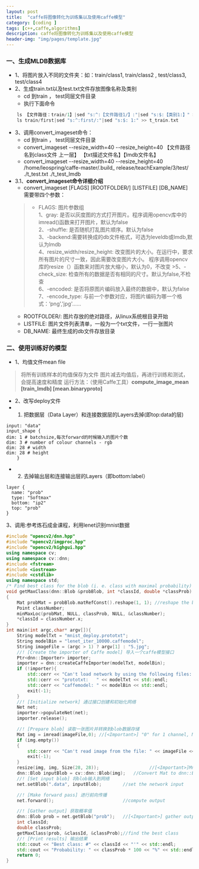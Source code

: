 ```yaml
---
layout: post
title:  "caffe将图像转化为训练集以及使用caffe模型"
category: [coding ]
tags: [c++,caffe,algorithms]
description: caffe将图像转化为训练集以及使用caffe模型
header-img: "img/pages/template.jpg"
---
```


### 一、生成MLDB数据库
* 1、将图片放入不同的文件夹：如：train/class1, train/class2 , test/class3, test/class4
* 2、生成train.txt以及test.txt文件存放图像名称及类别
	* cd 到train ， test同层文件目录
	* 执行下面命令
``` c++
	ls 【文件路径：train/1】|sed "s:^:【文件路径1/】:"|sed "s:$:【类别1:】" >> t_train.txt（**注：sed前面有竖线**）
	ls train/first|sed "s:^:first/:"|sed "s:$: 1:" >> t_train.txt
```
* 3、调用convert_imageset命令：
	* cd 到train ， test同层文件目录
    * convert_imageset --resize_width=40 --resize_height=40 【文件路径名到class文件 上一层】 【txt描述文件名】【lmdb文件名】
    * convert_imageset --resize_width=40 --resize_height=40 /home/leospring/caffe-master/.build_	release/teachExample/3/test/ ./t_test.txt ./t_test_lmdb
* 3.1、**convert_imageset命令详细介绍**
	* convert_imageset [FLAGS] [ROOTFOLDER/] [LISTFILE] [DB_NAME]   需要带四个参数：
	>* FLAGS: 图片参数组    
	> 1、gray: 是否以灰度图的方式打开图片。程序调用opencv库中的imread()函数来打开图片，默认为false   
	>2、-shuffle: 是否随机打乱图片顺序。默认为false   
	>3、-backend:需要转换成的db文件格式，可选为leveldb或lmdb,默认为lmdb    
	>4、resize_width/resize_height: 改变图片的大小。在运行中，要求所有图片的尺寸一致，因此需要改变图片大小。 程序调用opencv库的resize（）函数来对图片放大缩小，默认为0，不改变    >5、-check_size: 检查所有的数据是否有相同的尺寸。默认为false,不检查   
    >6、-encoded: 是否将原图片编码放入最终的数据中，默认为false    
    >7、-encode_type: 与前一个参数对应，将图片编码为哪一个格式：‘png','jpg'......
    * ROOTFOLDER/: 图片存放的绝对路径，从linux系统根目录开始
    * LISTFILE: 图片文件列表清单，一般为一个txt文件，一行一张图片
    * DB_NAME: 最终生成的db文件存放目录


### 二、使用训练好的模型
* 1、均值文件mean file
>将所有训练样本的均值保存为文件
>图片减去均值后，再进行训练和测试，会提高速度和精度
>运行方法：（使用Caffe工具）**compute_image_mean [train_lmdb] [mean.binaryproto]**

* 2、改写deploy文件
* 1. 把数据层（Data Layer）和连接数据层的Layers去掉(即top:data的层)

~~~
input: "data"
input_shape {
dim: 1 # batchsize,每次forward的时候输入的图片个数
dim: 3 # number of colour channels - rgb
dim: 28 # width
dim: 28 # height
    }
~~~

* 2. 去掉输出层和连接输出层的Layers（即bottom:label）

~~~
layer {
  name: "prob"
  type: "Softmax"
  bottom: "ip2"
  top: "prob"
}
~~~

3、调用:参考炼石成金课程，利用lenet识别mnist数据

``` c++
#include "opencv2/dnn.hpp"
#include "opencv2/imgproc.hpp"
#include "opencv2/highgui.hpp"
using namespace cv;
using namespace cv::dnn;
#include <fstream>
#include <iostream>
#include <cstdlib>
using namespace std;
/* Find best class for the blob (i. e. class with maximal probability) */ 
void getMaxClass(dnn::Blob &probBlob, int *classId, double *classProb)
{
    Mat probMat = probBlob.matRefConst().reshape(1, 1); //reshape the blob to 1x1000 matrix
    Point classNumber;
    minMaxLoc(probMat, NULL, classProb, NULL, &classNumber);
    *classId = classNumber.x;
}
int main(int argc,char* argv[]){
    String modelTxt = "mnist_deploy.prototxt";
    String modelBin = "lenet_iter_10000.caffemodel";
    String imageFile = (argc > 1) ? argv[1] : "5.jpg";
    //! [Create the importer of Caffe model] 导入一个caffe模型接口 
    Ptr<dnn::Importer> importer; 
    importer = dnn::createCaffeImporter(modelTxt, modelBin); 
    if (!importer){
        std::cerr << "Can't load network by using the following files: " << std::endl;
        std::cerr << "prototxt:   " << modelTxt << std::endl;
        std::cerr << "caffemodel: " << modelBin << std::endl;
        exit(-1);
    }
    //! [Initialize network] 通过接口创建和初始化网络
    Net net;
    importer->populateNet(net);  
    importer.release();

    //! [Prepare blob] 读取一张图片并转换到blob数据存储
    Mat img = imread(imageFile,0); //[<Important>] "0" for 1 channel, Mnist accepts 1 channel
    if (img.empty())
    {
        std::cerr << "Can't read image from the file: " << imageFile << std::endl;
        exit(-1);
    }
    resize(img, img, Size(28, 28));                   //[<Important>]Mnist accepts only 28x28 RGB-images
    dnn::Blob inputBlob = cv::dnn::Blob(img);   //Convert Mat to dnn::Blob batch of images
    //! [Set input blob] 将blob输入到网络
    net.setBlob(".data", inputBlob);        //set the network input

    //! [Make forward pass] 进行前向传播
    net.forward();                          //compute output

    //! [Gather output] 获取概率值
    dnn::Blob prob = net.getBlob("prob");   //[<Important>] gather output of "prob" layer
    int classId;
    double classProb;
    getMaxClass(prob, &classId, &classProb);//find the best class
    //! [Print results] 输出结果
    std::cout << "Best class: #" << classId << "'" << std::endl;
    std::cout << "Probability: " << classProb * 100 << "%" << std::endl;    
    return 0;
}
```


  



